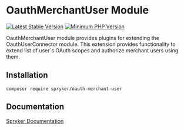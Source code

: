 # OauthMerchantUser Module
[![Latest Stable Version](https://poser.pugx.org/spryker/oauth-merchant-user/v/stable.svg)](https://packagist.org/packages/spryker/oauth-merchant-user)
[![Minimum PHP Version](https://img.shields.io/badge/php-%3E%3D%208.3-8892BF.svg)](https://php.net/)

OauthMerchantUser module provides plugins for extending the OauthUserConnector module. This extension provides functionality to extend list of
user`s OAuth scopes and authorize merchant users using them.

## Installation

```
composer require spryker/oauth-merchant-user
```

## Documentation

[Spryker Documentation](https://docs.spryker.com)
